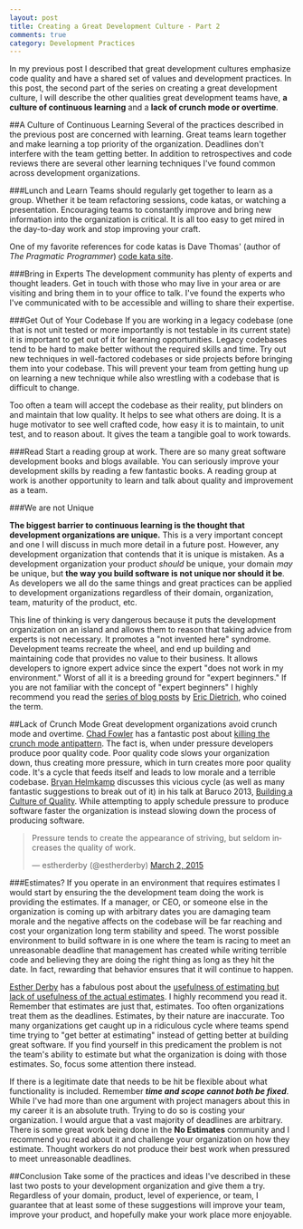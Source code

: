 ```yaml
---
layout: post
title: Creating a Great Development Culture - Part 2
comments: true
category: Development Practices
---
```

In my previous post I described that great development cultures emphasize code quality and have a shared set of values and development practices. In this post, the second part of the series on creating a great development culture, I will describe the other qualities great development teams have, **a culture of continuous learning** and a **lack of crunch mode or overtime**.

<!--more-->

##A Culture of Continuous Learning
Several of the practices described in the previous post are concerned with learning. Great teams learn together and make learning a top priority of the organization. Deadlines don't interfere with the team getting better. In addition to retrospectives and code reviews there are several other learning techniques I've found common across development organizations.

###Lunch and Learn
Teams should regularly get together to learn as a group. Whether it be team refactoring sessions, code katas, or watching a presentation. Encouraging teams to constantly improve and bring new information into the organization is critical. It is all too easy to get mired in the day-to-day work and stop improving your craft. 

One of my favorite references for code katas is Dave Thomas' (author of _The Pragmatic Programmer_) [code kata site](http://codekata.com/ "PragDave's Code Kata Website").

###Bring in Experts 
The development community has plenty of experts and thought leaders. Get in touch with those who may live in your area or are visiting and bring them in to your office to talk. I've found the experts who I've communicated with to be accessible and willing to share their expertise.

###Get Out of Your Codebase
If you are working in a legacy codebase (one that is not unit tested or more importantly is not testable in its current state) it is important to get out of it for learning opportunities. Legacy codebases tend to be hard to make better without the required skills and time. Try out new techniques in well-factored codebases or side projects before bringing them into your codebase. This will prevent your team from getting hung up on learning a new technique while also wrestling with a codebase that is difficult to change.

Too often a team will accept the codebase as their reality, put blinders on and maintain that low quality. It helps to see what others are doing. It is a huge motivator to see well crafted code, how easy it is to maintain, to unit test, and to reason about. It gives the team a tangible goal to work towards.

###Read
Start a reading group at work. There are so many great software development books and blogs available. You can seriously improve your development skills by reading a few fantastic books. A reading group at work is another opportunity to learn and talk about quality and improvement as a team. 

###We are not Unique

**The biggest barrier to continuous learning is the thought that development organizations are unique.** This is a very important concept and one I will discuss in much more detail in a future post. However, any development organization that contends that it is unique is mistaken. As a development organization your product *should* be unique, your domain *may* be unique, but **the way you build software is not unique nor should it be**. As developers we all do the same things and great practices can be applied to development organizations regardless of their domain, organization, team, maturity of the product, etc. 

This line of thinking is very dangerous because it puts the development organization on an island and allows them to reason that taking advice from experts is not necessary. It promotes a "not invented here" syndrome. Development teams recreate the wheel, and end up building and maintaining code that provides no value to their business. It allows developers to ignore expert advice since the expert "does not work in my environment." Worst of all it is a breeding ground for "expert beginners." If you are not familiar with the concept of "expert beginners" I highly recommend you read the [series of blog posts](http://www.daedtech.com/tag/expert-beginner) by [Eric Dietrich](http://www.daedtech.com/blog "Eric Dietrich's Blog"), who coined the term.

##Lack of Crunch Mode
Great development organizations avoid crunch mode and overtime. [Chad Fowler](http://chadfowler.com/ "Chad Fowler's website") has a fantastic post about [killing the crunch mode antipattern](http://chadfowler.com/blog/2014/01/22/the-crunch-mode-antipattern/). The fact is, when under pressure developers produce poor quality code. Poor quality code slows your organization down, thus creating more pressure, which in turn creates more poor quality code. It's a cycle that feeds itself and leads to low morale and a terrible codebase. [Bryan Helmkamp](https://twitter.com/brynary "Bryan Helmkamp's Twitter Account")
discusses this vicious cycle (as well as many fantastic suggestions to break out of it) in his talk at Baruco 2013, [Building a Culture of Quality](https://www.youtube.com/watch?v=Jsi1YTkXwxA). While attempting to apply schedule pressure to produce software faster the organization is instead slowing down the process of producing software. 
<blockquote class="twitter-tweet" lang="en"><p>Pressure tends to create the appearance of striving, but seldom increases the quality of work.</p>&mdash; estherderby (@estherderby) <a href="https://twitter.com/estherderby/status/572402741282152449">March 2, 2015</a></blockquote>
<script async src="//platform.twitter.com/widgets.js" charset="utf-8"></script>

###Estimates?
If you operate in an environment that requires estimates I would start by ensuring the the development team doing the work is providing the estimates. If a manager, or CEO, or someone else in the organization is coming up with arbitrary dates you are damaging team morale and the negative affects on the codebase will be far reaching and cost your organization long term stability and speed. The worst possible environment to build software in is one where the team is racing to meet an unreasonable deadline that management has created while writing terrible code and believing they are doing the right thing as long as they hit the date. In fact, rewarding that behavior ensures that it will continue to happen.

[Esther Derby](http://www.estherderby.com/ "Esther Derby's website") has a fabulous post about the [usefulness of estimating but lack of usefulness of the actual estimates](http://www.estherderby.com/2012/03/estimating-is-often-helpful-estimates-are-often-not.html). I highly recommend you read it. Remember that estimates are just that, estimates. Too often organizations treat them as the deadlines. Estimates, by their nature are inaccurate. Too many organizations get caught up in a  ridiculous cycle where teams spend time trying to "get better at estimating" instead of getting better at building great software. If you find yourself in this predicament the problem is not the team's ability to estimate but what the organization is doing with those estimates. So, focus some attention there instead.

If there is a legitimate date that needs to be hit be flexible about what functionality is included. Remember **_time and scope cannot both be fixed_**. While I've had more than one argument with project managers about this in my career it is an absolute truth. Trying to do so is costing your organization. I would argue that a vast majority of deadlines are arbitrary. There is some great work being done in the **No Estimates** community and I recommend you read about it and challenge your organization on how they estimate. Thought workers do not produce their best work when pressured to meet unreasonable deadlines. 

##Conclusion
Take some of the practices and ideas I've described in these last two posts to your development organization and give them a try. Regardless of your domain, product, level of experience, or team, I guarantee that at least some of these suggestions will improve your team, improve your product, and hopefully make your work place more enjoyable.
